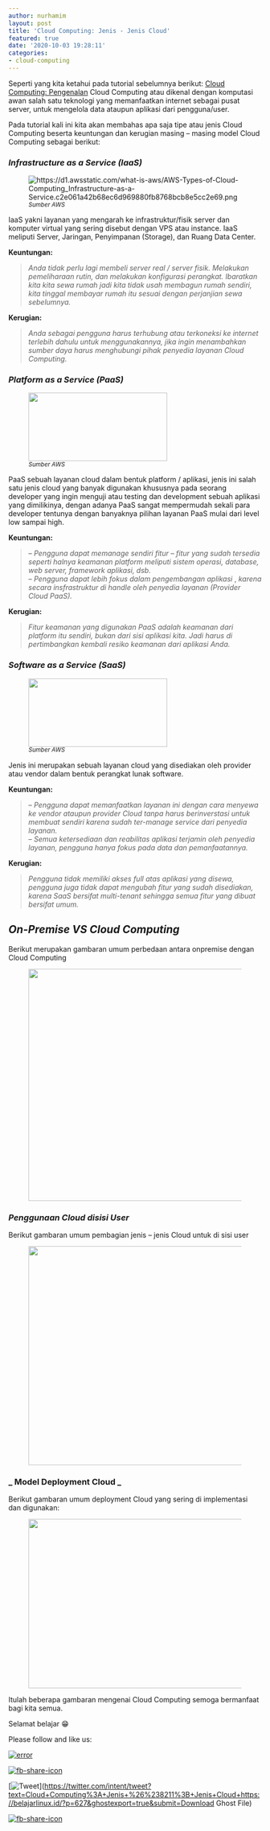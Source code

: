 ```yaml
---
author: nurhamim
layout: post
title: 'Cloud Computing: Jenis - Jenis Cloud'
featured: true
date: '2020-10-03 19:28:11'
categories:
- cloud-computing
---
```


Seperti yang kita ketahui pada tutorial sebelumnya berikut: [Cloud Computing: Pengenalan](/cloud-computing-mengenal-cloud-computing/) Cloud Computing atau dikenal dengan komputasi awan salah satu teknologi yang memanfaatkan internet sebagai pusat server, untuk mengelola data ataupun aplikasi dari pengguna/user.

Pada tutorial kali ini kita akan membahas apa saja tipe atau jenis Cloud Computing beserta keuntungan dan kerugian masing – masing model Cloud Computing sebagai berikut:

### _**Infrastructure as a Service (IaaS)**_

<figure class="alignright"><img src="https://d1.awsstatic.com/what-is-aws/AWS-Types-of-Cloud-Computing_Infrastructure-as-a-Service.c2e061a42b68ec6d969880fb8768bcb8e5cc2e69.png" alt="https://d1.awsstatic.com/what-is-aws/AWS-Types-of-Cloud-Computing_Infrastructure-as-a-Service.c2e061a42b68ec6d969880fb8768bcb8e5cc2e69.png"><figcaption><em><sup>Sumber AWS</sup></em></figcaption></figure>

IaaS yakni layanan yang mengarah ke infrastruktur/fisik server dan komputer virtual yang sering disebut dengan VPS atau instance. IaaS meliputi Server, Jaringan, Penyimpanan (Storage), dan Ruang Data Center.

**Keuntungan:**

> _Anda tidak perlu lagi membeli server real / server fisik. Melakukan pemeliharaan rutin, dan melakukan konfigurasi perangkat. Ibaratkan kita kita sewa rumah jadi kita tidak usah membagun rumah sendiri, kita tinggal membayar rumah itu sesuai dengan perjanjian sewa sebelumnya._

**Kerugian:**

> _Anda sebagai pengguna harus terhubung atau terkoneksi ke internet terlebih dahulu untuk menggunakannya, jika ingin menambahkan sumber daya harus menghubungi pihak penyedia layanan Cloud Computing._

### _**Platform as a Service (PaaS)**_

<figure class="alignright size-large"><img loading="lazy" width="276" height="136" src="/content/images/wordpress/2020/10/saas.png" alt="" class="wp-image-633"><figcaption><em><sup>Sumber AWS</sup></em></figcaption></figure>

PaaS sebuah layanan cloud dalam bentuk platform / aplikasi, jenis ini salah satu jenis cloud yang banyak digunakan khususnya pada seorang developer yang ingin menguji atau testing dan development sebuah aplikasi yang dimilikinya, dengan adanya PaaS sangat mempermudah sekali para developer tentunya dengan banyaknya pilihan layanan PaaS mulai dari level low sampai high.

**Keuntungan:**

> _– Pengguna dapat memanage sendiri fitur – fitur yang sudah tersedia seperti halnya keamanan platform meliputi sistem operasi, database, web server, framework aplikasi, dsb.  
> – Pengguna dapat lebih fokus dalam pengembangan aplikasi_ , _karena secara insfrastruktur di handle oleh penyedia layanan (Provider Cloud PaaS)._

**Kerugian:**

> _Fitur keamanan yang digunakan PaaS adalah keamanan dari platform itu sendiri, bukan dari sisi aplikasi kita. Jadi harus di pertimbangkan kembali resiko keamanan dari aplikasi Anda._

### _**Software as a Service (SaaS)**_

<figure class="alignright size-large"><img loading="lazy" width="276" height="136" src="/content/images/wordpress/2020/10/saas-1.png" alt="" class="wp-image-635"><figcaption><em><sup>Sumber AWS</sup></em></figcaption></figure>

Jenis ini merupakan sebuah layanan cloud yang disediakan oleh provider atau vendor dalam bentuk perangkat lunak software.

**Keuntungan:**

> _– Pengguna dapat memanfaatkan layanan ini dengan cara menyewa ke vendor ataupun provider Cloud tanpa harus berinverstasi untuk membuat sendiri karena sudah ter-manage service dari penyedia layanan.   
> – Semua ketersediaan dan reabilitas aplikasi terjamin oleh penyedia layanan, pengguna hanya fokus pada data dan pemanfaatannya._

**Kerugian:**

> _Pengguna tidak memiliki akses full atas aplikasi yang disewa, pengguna juga tidak dapat mengubah fitur yang sudah disediakan, karena SaaS bersifat multi-tenant sehingga semua fitur yang dibuat bersifat umum._

## _On-Premise VS Cloud Computing_

Berikut merupakan gambaran umum perbedaan antara onpremise dengan Cloud Computing

<figure class="aligncenter size-large"><img loading="lazy" width="768" height="462" src="/content/images/wordpress/2020/10/image.png" alt="" class="wp-image-637" srcset="/content/images/wordpress/2020/10/image.png 768w, /content/images/wordpress/2020/10/image-300x180.png 300w" sizes="(max-width: 768px) 100vw, 768px"></figure>

### **_Penggunaan Cloud disisi User_**

Berikut gambaran umum pembagian jenis – jenis Cloud untuk di sisi user

<figure class="aligncenter size-large"><img loading="lazy" width="461" height="436" src="/content/images/wordpress/2020/10/image-1.png" alt="" class="wp-image-638" srcset="/content/images/wordpress/2020/10/image-1.png 461w, /content/images/wordpress/2020/10/image-1-300x284.png 300w" sizes="(max-width: 461px) 100vw, 461px"></figure>

### _ **Model Deployment Cloud** _ 

Berikut gambaran umum deployment Cloud yang sering di implementasi dan digunakan:

<figure class="wp-block-image size-large"><img loading="lazy" width="757" height="337" src="/content/images/wordpress/2020/10/image-2.png" alt="" class="wp-image-640" srcset="/content/images/wordpress/2020/10/image-2.png 757w, /content/images/wordpress/2020/10/image-2-300x134.png 300w" sizes="(max-width: 757px) 100vw, 757px"></figure>

Itulah beberapa gambaran mengenai Cloud Computing semoga bermanfaat bagi kita semua.

Selamat belajar 😁

Please follow and like us:

[![error](/wp-content/plugins/ultimate-social-media-icons/images/follow_subscribe.png)](https://api.follow.it/widgets/icon/VHc3d1lpVGdwRnE5QnV0eERCNUx5RCtvTTVoUkNYS3NNRmd5eVhlQW9tNXRHS3VTbGh6Y0NybkRJRS8zSGpjRDVZb1ZGMlNTSEpJYUpuZzZqNzdnd3VSN3dwM2VlQTF6ejJEaGV5UGRUbnlEcHFNd3luYTV4ZTZtUGowVWI2Q2x8M2kzdnBEeUIrUk5xOFI5TXZ3cHF3bFNQRkRJSGhUNGdrRFd0TlNtdE1OWT0=/OA==/)

[![fb-share-icon](/wp-content/plugins/ultimate-social-media-icons/images/visit_icons/fbshare_bck.png "Facebook Share")](https://www.facebook.com/sharer/sharer.php?u=https%3A%2F%2Fbelajarlinux.id%2F%3Fp%3D627%26ghostexport%3Dtrue%26submit%3DDownload+Ghost+File)

[![Tweet](/wp-content/plugins/ultimate-social-media-icons/images/visit_icons/en_US_Tweet.svg "Tweet")](https://twitter.com/intent/tweet?text=Cloud+Computing%3A+Jenis+%26%238211%3B+Jenis+Cloud+https://belajarlinux.id/?p=627&ghostexport=true&submit=Download Ghost File)

[![fb-share-icon](/wp-content/plugins/ultimate-social-media-icons/images/share_icons/Pinterest_Save/en_US_save.svg "Pin Share")](#)

<!--kg-card-end: html-->